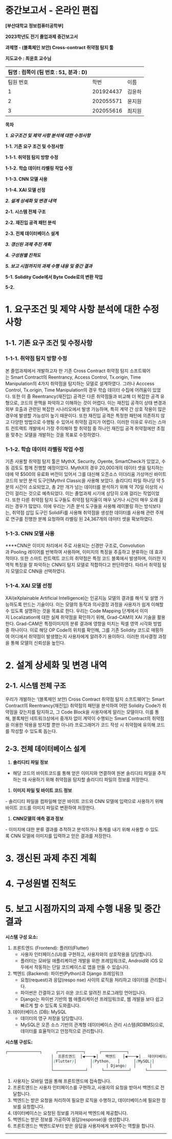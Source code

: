 # 중간보고서 - 온라인 편집

**[부산대학교 정보컴퓨터공학부]**

**2023학년도 전기 졸업과제 중간보고서**

**과제명 - (블록체인 보안) Cross-contract 취약점 탐지 툴**

**지도교수 : 최윤호 교수님**

| 팀명 : 컴쪽이 (팀 번호 : 51, 분과 : D) |  |  |
| --- | --- | --- |
| 팀원 번호 | 학번 | 이름 |
| 1 | 201924437 | 김윤하 |
| 2 | 202055571 | 윤지원 |
| 3 | 202055616 | 최지원 |

**목차**

***1. 요구조건 및 제약 사항 분석에 대한 수정사항***

**1-1. 기존 요구 조건 및 수정사항**

**1-1-1. 취약점 탐지 방향 수정**

**1-1-2. 학습 데이터 라벨링 작업 수정**

**1-1-3. CNN 모델 사용**

**1-1-4. XAI 모델 선정**

***2. 설계 상세화 및 변경 내역***

**2-1. 시스템 전체 구조**

**2-2. 재진입 공격 패턴 분석**

**2-3. 전체 데이터베이스 설계**

***3. 갱신된 과제 추진 계획***

***4. 구성원별 진척도***

***5. 보고 시점까지의 과제 수행 내용 및 중간 결과***

**5-1. Solidity Code에서 Byte Code로의 변환 작업**

**5-2.**

# **1. 요구조건 및 제약 사항 분석에 대한 수정사항**

## **1-1. 기존 요구 조건 및 수정사항**

### **1-1-1. 취약점 탐지 방향 수정**

본 졸업과제에서 개발하고자 한 기존 Cross Contract 취약점 탐지 소프트웨어는 Smart Contract의 Reentrancy, Access Control, Tx.origin, Time Manipulation의 4가지 취약점을 탐지하는 모델로 설계하였다. 그러나 Acccess Control, Tx.origin, Time Manipulation의 경우 학습 데이터 수집에 어려움이 있었다. 또한 이 중 Reentrancy(재진입) 공격은 다른 취약점들과 비교해 더 복잡한 공격 유형으로, 코드의 문맥을 파악하고 이해하는 것이 어렵다. 이는 재진입 공격이 상태 변경과 외부 호출과 관련된 복잡한 시나리오에서 발생 가능하며, 특히 계약 간 상호 작용이 많은 경우에 발생할 가능성이 높기 때문이다. 또한 재진입 공격은 특정한 패턴에 의존하지 않고 다양한 방법으로 수행될 수 있어서 취약점 감지가 어렵다. 이러한 이유로 우리는 스마트 컨트랙트 개발에서 가장 주의해야 할 취약점 중 하나인 재진입 공격 취약점에만 초점을 맞추는 모델을 개발하는 것을 목표로 수정하였다.

### **1-1-2. 학습 데이터 라벨링 작업 수정**

기존 사용할 취약점 탐지 툴은 MythX, Security, Oyente, SmartCheck가 있었고, 수동 검토도 함께 진행할 예정이었다. MythX의 경우 20,000개의 데이터 셋을 탐지하는 데에 약 $500의 유료화 버전이 있어서 그를 대신해 오픈소스 이더리움 가상머신 바이트코드의 보안 분석 도구인Mythril Classic을 사용해 보았다. 솔리디티 파일 하나당 약 5분의 시간이 소요되었고, 총 2만 개가 넘는 데이터를 분석하기 위해 약 70일 이상의 시간이 걸리는 것으로 예측되었다. 이는 졸업과제 시기에 상당히 오래 걸리는 작업이었다. 또한 다른 취약점 탐지 도구들도 취약점 탐지율이 매우 낮거나 시간이 매우 오래 걸리는 경우가 많았다. 이에 우리는 기존 분석 도구들을 사용해 레이블링 하는 방식보다는, 취약점 삽입 도구인 SolidiFi를 사용해 취약점을 생성한 데이터를 사용해 관련 주제로 연구를 진행한 분께 요청하여 라벨링 된 24,367개의 데이터 셋을 확보하였다.

### **1-1-3. CNN 모델 사용**

****CNN은 이미지 처리에서 주로 사용되는 신경만 구조로, Convolution과 Pooling 레이어를 반복하여 사용하며, 이미지의 특징을 추출하고 분류하는 데 효과적이다. 또한 스마트 컨트랙트 코드의 취약점은 특정 코드 블록에서 발생하며, 이러한 지역적 특징을 잘 파악하는 CNN이 탐지 모델로 적합하다고 판단하였다. 따라서 취약점 탐지 모델으로 CNN을 선택하였다.

### **1-1-4. XAI 모델 선정**

XAI(eXplainable Artificial Intelligence)는 인공지능 모델의 결과를 해석 및 설명 가능하도록 만드는 기술이다. 이는 모델의 동작과 의사결정 과정을 사용자가 쉽게 이해할 수 있도록 설명하는 것을 목표로 한다. 우리는 Code Mapping 단계에서 이미지 Localization에 대한 실제 취약점을 확인하기 위해, Grad-CAM의 XAI 기술을 활용한다. Grad-CAM은 특정이미지의 분류 결과에 영향을 미치는 픽셀 영역 시각화 방법 중 하나이다. 이로 해당 OP Code의 위치를 확인해, 그를 기존 Solidity 코드로 매핑하여 어디에서 취약점이 발생했는지 사용자에게 알려주기 용이하다. 이러한 의사결정 과정을 통해 모델의 신뢰성을 높인다.

# **2. 설계 상세화 및 변경 내역**

## **2-1. 시스템 전체 구조**

우리가 개발하는 ‘(블록체인 보안) Cross Contract 취약점 탐지 소프트웨어’는 Smart Contract의 Reentrancy(재진입) 취약점의 패턴을 분석하여 어떤 Solidity Code가 취약점을 갖는지를 탐지하고, 그 Code Block을 사용자에게 알리는 모델이다. 이를 통해, 블록체인 네트워크상에서 중개자 없이 계약이 수행되는 Smart Contract의 취약점을 이용한 악용을 방지할 뿐만 아니라 프로그래머가 코드 작성 시 취약점에 유의해 코드를 작성할 수 있도록 돕는다.


## **2-3. 전체 데이터베이스 설계**

1. **솔리디티 파일 정보**
- 해당 코드의 바이트코드를 통해 얻은 이미지와 연결하여 원본 솔리디티 파일을 추적하는 데 사용하기 위해 취약점을 탐지할 솔리디티 파일의 정보를 저장한다.
1. **이미지 파일 및 바이트 코드 정보**

- 솔리디티 파일을 컴파일해 얻은 바이트 코드와 CNN 모델에 입력으로 사용하기 위해 바이트 코드를 이미지 파일로 변환하여 저장한다.

1. **CNN모델의 예측 결과 정보**

- 이미지에 대한 분류 결과를 추적하고 분석하거나 통계를 내기 위해 사용할 수 있도록 CNN 모델에 이미지를 입력하고 얻은 결과를 저장한다.

# **3. 갱신된 과제 추진 계획**

# **4. 구성원별 진척도**

# **5. 보고 시점까지의 과제 수행 내용 및 중간 결과**

**시스템 구성 요소:**

1. 프론트엔드 (Frontend): 플러터(Flutter)
    - 사용자 인터페이스(UI)를 구현하고, 사용자와의 상호작용을 담당합니다.
    - 플러터는 모바일 애플리케이션 개발을 위한 프레임워크로, Android와 iOS 모두에서 작동하는 단일 코드베이스로 앱을 만들 수 있습니다.
2. 백엔드 (Backend): 파이썬(Python)과 Django 프레임워크
    - 요청(request)과 응답(respo nse) 사이의 로직을 처리하고 데이터를 관리합니다.
    - 파이썬은 간결하고 읽기 쉬운 코드로 알려진 프로그래밍 언어입니다.
    - Django는 파이썬 기반의 웹 애플리케이션 프레임워크로, 웹 개발을 보다 쉽고 빠르게 할 수 있도록 도와줍니다.
3. 데이터베이스 (DB): MySQL
    - 데이터의 영구 저장을 담당합니다.
    - MySQL은 오픈 소스 기반의 관계형 데이터베이스 관리 시스템(RDBMS)으로, 데이터를 효율적이고 안정적으로 관리합니다.

**시스템 구성도:**

```scss
┌──────────────┐      ┌───────────┐      ┌───────────┐
                    │  프론트엔드  │◀────▶│   백엔드   │◀────▶│   데이터베이스  │
                    │(Flutter)│      │(Python,   │      │(MySQL)│
                    │                │      │ Django)   │      │                │
                    └──────────────┘      └───────────┘      └───────────┘
```

1. 사용자는 모바일 앱을 통해 프론트엔드에 접속합니다.
2. 프론트엔드는 사용자 인터페이스를 구현하고, 사용자의 요청을 받아서 백엔드로 전달합니다.
3. 백엔드는 받은 요청을 처리하여 필요한 로직을 수행하고, 데이터베이스에 필요한 정보를 요청합니다.
4. 데이터베이스는 요청된 정보를 가져와서 백엔드에 제공합니다.
5. 백엔드는 받은 정보를 가공하여 응답(response)을 생성합니다.
6. 프론트엔드는 백엔드로부터 받은 응답을 사용자에게 보여주는 역할을 합니다.


---
